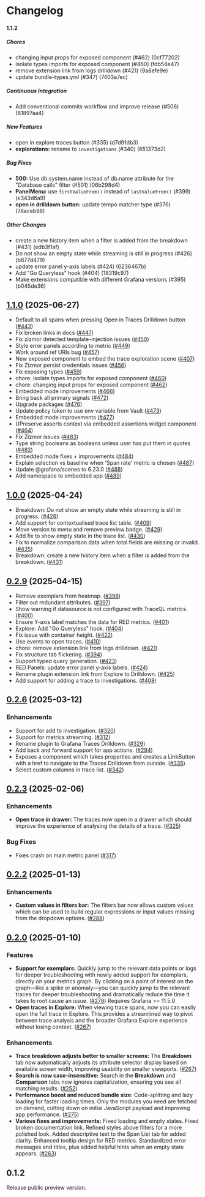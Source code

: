 # Changelog

#### 1.1.2

##### Chores

*  changing input props for exposed component (#462) (0cf77202)
*  isolate types imports for exposed component (#460) (fdb54e47)
*  remove extension link from logs drilldown (#421) (9a8efe9e)
*  update bundle-types.yml (#347) (7403a7ec)

##### Continuous Integration

*  Add conventional commits workflow and improve release (#506) (81897aa4)

##### New Features

*  open in explore traces button (#335) (d7d91db3)
* **explorations:**  rename to `investigations` (#340) (651373d2)

##### Bug Fixes

* **500:**  Use db.system.name instead of db.name attribute for the "Database calls" filter (#501) (06b298d4)
* **PanelMenu:**  use `firstValueFrom()` instead of `lastValueFrom()` (#399) (e343d6a9)
* **open in drilldown button:**  update tempo matcher type (#376) (78aceb98)

##### Other Changes

*  create a new history item when a filter is added from the breakdown (#431) (edb3f1af)
*  Do not show an empty state while streaming is still in progress (#426) (b877d479)
*  update error panel y-axis labels (#424) (6236467b)
*  Add "Go Queryless" hook (#404) (18319c97)
*  Make extensions compatible with different Grafana versions (#395) (b045de36)


## [1.1.0](https://github.com/grafana/traces-drilldown/compare/v1.0.0...v1.1.0) (2025-06-27)

* Default to all spans when pressing Open in Traces Drilldown button ([#443](https://github.com/grafana/traces-drilldown/pull/443))
* Fix broken links in docs ([#447](https://github.com/grafana/traces-drilldown/pull/447))
* Fix zizmor detected template-injection issues ([#450](https://github.com/grafana/traces-drilldown/pull/450))
* Style error panels according to metric ([#449](https://github.com/grafana/traces-drilldown/pull/449))
* Work around ref URIs bug ([#457](https://github.com/grafana/traces-drilldown/pull/457))
* New exposed component to embed the trace exploration scene ([#407](https://github.com/grafana/traces-drilldown/pull/407))
* Fix Zizmor persist credentials issues ([#456](https://github.com/grafana/traces-drilldown/pull/456))
* Fix exposing types ([#459](https://github.com/grafana/traces-drilldown/pull/459))
* chore: isolate types imports for exposed component ([#460](https://github.com/grafana/traces-drilldown/pull/460))
* chore: changing input props for exposed component ([#462](https://github.com/grafana/traces-drilldown/pull/462))
* Embedded mode improvements ([#466](https://github.com/grafana/traces-drilldown/pull/466))
* Bring back all primary signals ([#472](https://github.com/grafana/traces-drilldown/pull/472))
* Upgrade packages ([#476](https://github.com/grafana/traces-drilldown/pull/476))
* Update policy token to use env variable from Vault ([#473](https://github.com/grafana/traces-drilldown/pull/473))
* Embedded mode improvements ([#477](https://github.com/grafana/traces-drilldown/pull/477))
* UPreserve asserts context via embedded assertions widget component ([#464](https://github.com/grafana/traces-drilldown/pull/464))
* Fix Zizmor issues ([#483](https://github.com/grafana/traces-drilldown/pull/483))
* Type string booleans as booleans unless user has put them in quotes ([#482](https://github.com/grafana/traces-drilldown/pull/482))
* Embedded mode fixes + improvements ([#484](https://github.com/grafana/traces-drilldown/pull/484))
* Explain selection vs baseline when 'Span rate' metric is chosen ([#487](https://github.com/grafana/traces-drilldown/pull/487))
* Update @grafana/scenes to 6.23.0 ([#488](https://github.com/grafana/traces-drilldown/pull/488))
* Add namespace to embedded app ([#489](https://github.com/grafana/traces-drilldown/pull/489))

## [1.0.0](https://github.com/grafana/traces-drilldown/compare/v0.2.9...v1.0.0) (2025-04-24)

* Breakdown: Do not show an empty state while streaming is still in progress. ([#426](https://github.com/grafana/traces-drilldown/pull/426))
* Add support for contextualised trace list table. ([#409](https://github.com/grafana/traces-drilldown/pull/409))
* Move version to menu and remove preview badge. ([#429](https://github.com/grafana/traces-drilldown/pull/429))
* Add fix to show empty state in the trace list. ([#430](https://github.com/grafana/traces-drilldown/pull/430))
* Fix to normalize comparison data when total fields are missing or invalid. ([#435](https://github.com/grafana/traces-drilldown/pull/435))
* Breakdown: create a new history item when a filter is added from the breakdown. ([#431](https://github.com/grafana/traces-drilldown/pull/431))

## [0.2.9](https://github.com/grafana/traces-drilldown/compare/v0.2.8...v0.2.9) (2025-04-15)

* Remove exemplars from heatmap. ([#398](https://github.com/grafana/traces-drilldown/pull/398))
* Filter out redundant attributes. ([#397](https://github.com/grafana/traces-drilldown/pull/397))
* Show warning if datasource is not configured with TraceQL metrics. ([#400](https://github.com/grafana/traces-drilldown/pull/400))
* Ensure Y-axis label matches the data for RED metrics. ([#401](https://github.com/grafana/traces-drilldown/pull/401))
* Explore: Add "Go Queryless" hook. ([#404](https://github.com/grafana/traces-drilldown/pull/404))
* Fix issue with container height. ([#422](https://github.com/grafana/traces-drilldown/pull/422))
* Use events to open traces. ([#410](https://github.com/grafana/traces-drilldown/pull/410))
* chore: remove extension link from logs drilldown. ([#421](https://github.com/grafana/traces-drilldown/pull/421))
* Fix structure tab flickering. ([#394](https://github.com/grafana/traces-drilldown/pull/394))
* Support typed query generation. ([#423](https://github.com/grafana/traces-drilldown/pull/423))
* RED Panels: update error panel y-axis labels. ([#424](https://github.com/grafana/traces-drilldown/pull/424))
* Rename plugin extension link from Explore to Drilldown. ([#425](https://github.com/grafana/traces-drilldown/pull/425))
* Add support for adding a trace to investigations. ([#408](https://github.com/grafana/traces-drilldown/pull/408))

## [0.2.6](https://github.com/grafana/traces-drilldown/compare/v0.2.4...v0.2.6) (2025-03-12)

### Enhancements

* Support for add to investigation. ([#320](https://github.com/grafana/traces-drilldown/pull/320))
* Support for metrics streaming. ([#312](https://github.com/grafana/traces-drilldown/pull/312))
* Rename plugin to Grafana Traces Drilldown. ([#329](https://github.com/grafana/traces-drilldown/pull/329))
* Add back and forward support for app actions. ([#294](https://github.com/grafana/traces-drilldown/pull/294))
* Exposes a component which takes properties and creates a LinkButton with a href to navigate to the Traces Drilldown from outside. ([#335](https://github.com/grafana/traces-drilldown/pull/335))
* Select custom columns in trace list. ([#342](https://github.com/grafana/traces-drilldown/pull/342))

## [0.2.3](https://github.com/grafana/explore-traces/compare/v0.2.2...v0.2.3) (2025-02-06)

### Enhancements

* **Open trace in drawer:** The traces now open in a drawer which should improve the experience of analysing the details of a trace. ([#325](https://github.com/grafana/explore-traces/pull/325))

### Bug Fixes

* Fixes crash on main metric panel ([#317](https://github.com/grafana/explore-traces/pull/317))

## [0.2.2](https://github.com/grafana/explore-traces/compare/v0.2.0...v0.2.2) (2025-01-13)

### Enhancements

* **Custom values in filters bar:** The filters bar now allows custom values which can be used to build regular expressions or input values missing from the dropdown options. ([#288](https://github.com/grafana/explore-traces/pull/252))

## [0.2.0](https://github.com/grafana/explore-traces/compare/v0.1.3...v0.2.0) (2025-01-10)

### Features

* **Support for exemplars:** Quickly jump to the relevant data points or logs for deeper troubleshooting with newly added support for exemplars, directly on your metrics graph. By clicking on a point of interest on the graph—like a spike or anomaly—you can quickly jump to the relevant traces for deeper troubleshooting and dramatically reduce the time it takes to root cause an issue. ([#278](https://github.com/grafana/explore-traces/pull/278)) Requires Grafana >= 11.5.0
* **Open traces in Explore:** When viewing trace spans, now you can easily open the full trace in Explore. This provides a streamlined way to pivot between trace analysis and the broader Grafana Explore experience without losing context. ([#267](https://github.com/grafana/explore-traces/pull/267))

### Enhancements

* **Trace breakdown adjusts better to smaller screens:** The **Breakdown** tab now automatically adjusts its attribute selector display based on available screen width, improving usability on smaller viewports. ([#267](https://github.com/grafana/explore-traces/pull/267))
* **Search is now case-insensitive:** Search in the **Breakdown** and **Comparison** tabs now ignores capitalization, ensuring you see all matching results. ([#252](https://github.com/grafana/explore-traces/pull/252))
* **Performance boost and reduced bundle size**: Code-splitting and lazy loading for faster loading times. Only the modules you need are fetched on demand, cutting down on initial JavaScript payload and improving app performance. ([#275](https://github.com/grafana/explore-traces/pull/275))
* **Various fixes and improvements:** Fixed loading and empty states. Fixed broken documentation link. Refined styles above filters for a more polished look. Added descriptive text to the Span List tab for added clarity. Enhanced tooltip design for RED metrics. Standardized error messages and titles, plus added helpful hints when an empty state appears. ([#263](https://github.com/grafana/explore-traces/pull/263))

## 0.1.2

Release public preview version.
